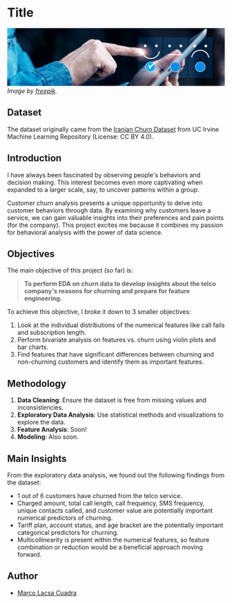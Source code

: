 # Title

![header.png](assets/header.png)
*Image by [freepik](https://www.freepik.com/free-photo/collage-customer-experience-concept_25053721.htm#fromView=search&page=1&position=7&uuid=f75c616d-0c0a-4544-8617-b8f768f38775).*

## Dataset

The dataset originally came from the [Iranian Churn Dataset](https://archive.ics.uci.edu/dataset/563/iranian+churn+dataset) from UC Irvine Machine Learning Repository (License: CC BY 4.0).

## Introduction

I have always been fascinated by observing people's behaviors and decision making. This interest becomes even more captivating when expanded to a larger scale, say, to uncover patterns within a group.

Customer churn analysis presents a unique opportunity to delve into customer behaviors through data. By examining why customers leave a service, we can gain valuable insights into their preferences and pain points (for the company). This project excites me because it combines my passion for behavioral analysis with the power of data science.

## Objectives

The main objective of this project (so far) is: 

> **To perform EDA on churn data to develop insights about the telco company's reasons for churning and prepare for feature engineering.**

To achieve this objective, I broke it down to 3 smaller objectives:

1. Look at the individual distributions of the numerical features like call fails and subscription length.
2. Perform bivariate analysis on features vs. churn using violin plots and bar charts.
4. Find features that have significant differences between churning and non-churning customers and identify them as important features.

## Methodology

1. **Data Cleaning**: Ensure the dataset is free from missing values and inconsistencies.
2. **Exploratory Data Analysis**: Use statistical methods and visualizations to explore the data.
3. **Feature Analysis**: Soon!
4. **Modeling**: Also soon.

## Main Insights

From the exploratory data analysis, we found out the following findings from the dataset:

* 1 out of 6 customers have churned from the telco service.
* Charged amount, total call length, call frequency, SMS frequency, unique contacts called, and customer value are potentially important numerical predictors of churning. 
* Tariff plan, account status, and age bracket are the potentially important categorical predictors for churning.
* Multicollinearity is present within the numerical features, so feature combination or reduction would be a beneficial approach moving forward.

## Author

* [Marco Lacsa Cuadra](https://github.com/mlcuadra1)